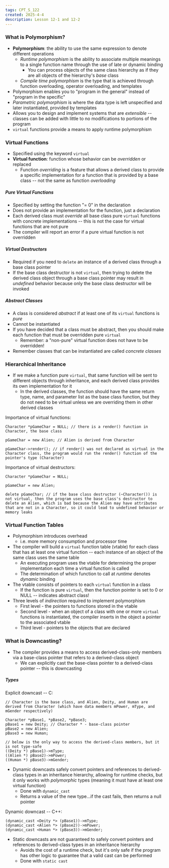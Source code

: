 ```yaml
---
tags: CPT_S_122
created: 2025-4-4
description: Lesson 12-1 and 12-2
---
```


### What is Polymorphism?

- **Polymorphism**: the ability to use the same expression to denote different operations
	- *Runtime polymorphism* is the ability to associate multiple meanings to a single function name through the use of late or dynamic binding
		- You can process objects of the same class hierarchy as if they are all objects of the hierarchy's *base* class
	- *Compile time polymorphism* is the type that is achieved through function overloading, operator overloading, and templates
- Polymorphism enables you to "program in the general" instead of "program in the specific"
- *Parametric polymorphism* is where the data type is left unspecified and later instantiated, provided by templates
- Allows you to design and implement systems that are *extensible* -- classes can be added with little to no modifications to portions of the program
- `virtual` functions provide a means to apply runtime polymorphism

### Virtual Functions

- Specified using the keyword `virtual`
- **Virtual function**: function whose behavior can be *overridden* or replaced
	- Function *overriding* is a feature that allows a derived class to provide a specific implementation for a function that is provided by a base class -- not the same as function *overloading*

##### Pure Virtual Functions

- Specified by setting the function "= 0" in the declaration
- Does not provide an implementation for the function, just a declaration
- Each derived class must *override* all base class pure `virtual` functions with concrete implementations -- this is not the case for virtual functions that are not pure
- The compiler will report an error if a pure virtual function is not overridden

##### Virtual Destructors

- Required if you need to `delete` an instance of a derived class through a base class pointer
- If the base class destructor is not `virtual`, then trying to delete the derived class object through a base class pointer may result in *undefined* behavior because only the base class destructor will be invoked

##### Abstract Classes

- A class is considered *abstract* if at least one of its `virtual` functions is *pure*
- Cannot be instantiated
- If you have decided that a class must be abstract, then you should make each function that must be overridden pure `virtual`
	- Remember: a "non-pure" virtual function does not have to be overridden!
- Remember classes that can be instantiated are called *concrete classes*

### Hierarchical Inheritance

- If we make a function pure `virtual`, that same function will be sent to different objects through inheritance, and each derived class provides its own implementation for it
	- In the derived classes, the function should have the same return type, name, and parameter list as the base class function, but they do not need to be virtual unless we are overriding them in other derived classes

Importance of virtual functions:
```
Character *pGameChar = NULL; // there is a render() function in Character, the base class

pGameChar = new Alien; // Alien is derived from Character

pGameChar->render(); // if render() was not declared as virtual in the Character class, the program would run the render() function of the pointer's type (Character)
```

Importance of virtual destructors:
```
Character *pGameChar = NULL;

pGameChar = new Alien;

delete pGameChar; // if the base class destructor (~Character()) is not virtual, then the program uses the base class's destructor to delete an Alien, which is bad because the Alien may have attributes that are not in a Character, so it could lead to undefined behavior or memory leaks
```

### Virtual Function Tables

- Polymorphism introduces overhead
	- i.e. more memory consumption and processor time
- The compiler will build a `virtual` function table (vtable) for each class that has at least one virtual function -- each instance of an object of the same class uses the same table
	- An executing program uses the vtable for determining the proper implementation each time a virtual function is called
	- The determination of which function to call at *runtime* denotes *dynamic* binding
- The vtable consists of pointers to each `virtual` function in a class
	- If the function is pure `virtual`, then the function pointer is set to 0 or NULL -- indicates abstract class!
- Three levels of *indirection* required to implement polymorphism
	- First level - the pointers to functions stored in the vtable
	- Second level - when an object of a class with one or more `virtual` functions is instantiated, the compiler inserts in the object a pointer to the associated vtable
	- Third level - pointers to the objects that are declared

### What is Downcasting?

- The compiler provides a means to access derived-class-only members via a base-class pointer that refers to a derived-class object
	- We can explicitly cast the base-class pointer to a derived-class pointer -- this is downcasting

##### Types
Explicit downcast -- C:
```
// Character is the base class, and Alien, Deity, and Human are derived from Character (which have data members mPower, mType, and mGender respectively)

Character *pBase1, *pBase2, *pBase3;
pBase1 = new Deity; // Character * - base-class pointer
pBase2 = new Alien;
pBase3 = new Human;

// below is the only way to access the derived-class members, but it is not type-safe
((Deity *) pBase1)->mType;
((Alien *) pBase2)->mPower;
((Human *) pBase3)->mGender;
```

- Dynamic downcasts safely convert pointers and references to derived-class types in an inheritance hierarchy, allowing for runtime checks, but it only works with *polymorphic* types (meaning it must have at least one virtual function)
	- Done with `dynamic_cast`
	- Returns a value of the new type...if the cast fails, then returns a null pointer

Dynamic downcast -- C++:
```
(dynamic_cast <Deity *> (pBase1))->mType;
(dynamic_cast <Alien *> (pBase2))->mPower;
(dynamic_cast <Human *> (pBase3))->mGender;
```

- Static downcasts are not guaranteed to safely convert pointers and references to derived-class types in an inheritance hierarchy
	- Avoids the cost of a runtime check, but it's only safe if the program has other logic to guarantee that a valid cast can be performed
	- Done with `static cast`